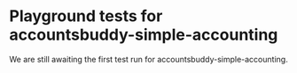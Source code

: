 # Playground tests for accountsbuddy-simple-accounting
We are still awaiting the first test run for accountsbuddy-simple-accounting.
